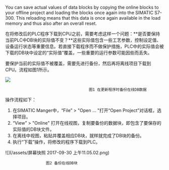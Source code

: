 You can save actual values of data blocks by copying the online blocks to your offline project and loading the blocks once again into the SIMATIC S7-300. This reloading means that this data is once again available in the load memory and thus also after an overall reset.

在将修改后的PLC程序下载到CPU之前，需要考虑这样一个问题：**是否要保持当前PLC中DB块的实际值不变？**这些实际值包含一些工艺参数，控制设定值、设备运行状态等重要信息。若直接下载程序而不做保护措施，PLC中的实际值会被下载的DB块中设定的“实际值”覆盖，一些重要的运行参数可能因些而丢失。

要保护当前的实际值不被覆盖，需要先进行备份，然后再将离线项目下载到CPU。流程如图1所示。

![](blob:https://www.gitbook.com/70fb72b6-25d4-43e0-a801-45fa06699c78)

```
                                     图1 在更新程序时备份在线DB数据
```

操作流程如下：

1. 在SIMATIC Manger中，“File” &gt; "Open ... "打开“Open Project”对话框，选择项目。
2. “View” &gt; "Online" 打开在线视图，复制要备份的数据块，即包含了要保存的实际值的DB块文件。
3. 在离线中视图，粘贴并覆盖相应DB块，就样就完成了DB块的备份。
4. 执行“下载”操作，将修改的程序下载到PLC。

![](/assets/屏幕快照 2017-09-30 上午11.05.02.png)

                      图2 备份在线DB块



